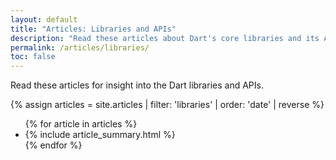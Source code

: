 ```yaml
---
layout: default
title: "Articles: Libraries and APIs"
description: "Read these articles about Dart's core libraries and its APIs."
permalink: /articles/libraries/
toc: false
---
```


Read these articles for insight into the Dart libraries and APIs.

<div class="break-80">
  {% assign articles = site.articles | filter: 'libraries' | order: 'date' | reverse %}
  <ul class="nav-list">
    {% for article in articles %}
      <li>{% include article_summary.html %}</li>
    {% endfor %}
  </ul>
</div>

